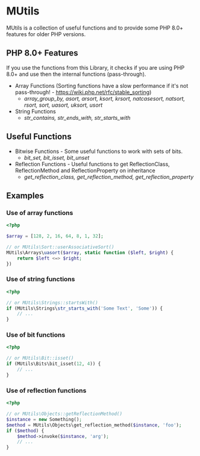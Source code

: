 # MUtils

MUtils is a collection of useful functions and to provide some PHP 8.0+ features for older PHP versions.

## PHP 8.0+ Features
If you use the functions from this Library, it checks if you are using PHP 8.0+ and use then the internal functions (pass-through).
- Array Functions (Sorting functions have a slow performance if it's not pass-through! - https://wiki.php.net/rfc/stable_sorting)
  - _array_group_by, asort, arsort, ksort, krsort, natcasesort, natsort, rsort, sort, uasort, uksort, usort_
- String Functions
  - _str_contains, str_ends_with, str_starts_with_

## Useful Functions
- Bitwise Functions - Some useful functions to work with sets of bits.
  - _bit_set, bit_isset, bit_unset_
- Reflection Functions - Useful functions to get ReflectionClass, ReflectionMethod and ReflectionProperty on inheritance
  - _get_reflection_class, get_reflection_method, get_reflection_property_

## Examples
### Use of array functions
```php
<?php

$array = [128, 2, 16, 64, 8, 1, 32];

// or MUtils\Sort::userAssociativeSort()
MUtils\Arrays\uasort($array, static function ($left, $right) {
    return $left <=> $right;
})
```

### Use of string functions 
```php
<?php

// or MUtils\Strings::startsWith()
if (MUtils\Strings\str_starts_with('Some Text', 'Some')) {
    // ...
}
```

### Use of bit functions
```php
<?php

// or MUtils\Bit::isset()
if (MUtils\Bits\bit_isset(12, 4)) {
    // ...
}
```

### Use of reflection functions
```php
<?php

// or MUtils\Objects::getReflectionMethod()
$instance = new Something();
$method = MUtils\Objects\get_reflection_method($instance, 'foo');
if ($method) {
    $method->invoke($instance, 'arg');
    // ...
}
```
